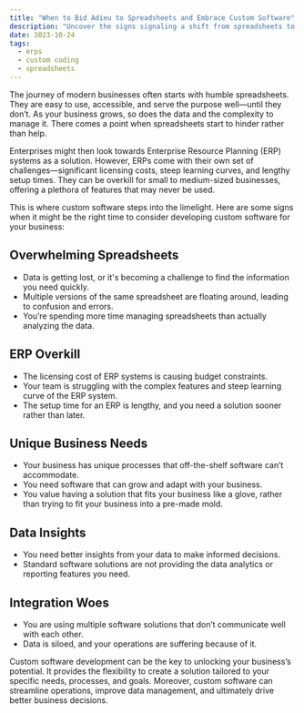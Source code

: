 ```yaml
---
title: "When to Bid Adieu to Spreadsheets and Embrace Custom Software"
description: "Uncover the signs signaling a shift from spreadsheets to custom software. Delve into ERP system limitations and how custom software provides tailored solutions, driving efficiency and growth for small to medium-sized businesses."
date: 2023-10-24
tags:
  - erps
  - custom coding
  - spreadsheets
---
```


The journey of modern businesses often starts with humble spreadsheets. They are easy to use, accessible, and serve the purpose well—until they don’t. As your business grows, so does the data and the complexity to manage it. There comes a point when spreadsheets start to hinder rather than help.

Enterprises might then look towards Enterprise Resource Planning (ERP) systems as a solution. However, ERPs come with their own set of challenges—significant licensing costs, steep learning curves, and lengthy setup times. They can be overkill for small to medium-sized businesses, offering a plethora of features that may never be used.

This is where custom software steps into the limelight. Here are some signs when it might be the right time to consider developing custom software for your business:

## Overwhelming Spreadsheets

* Data is getting lost, or it's becoming a challenge to find the information you need quickly.
* Multiple versions of the same spreadsheet are floating around, leading to confusion and errors.
* You’re spending more time managing spreadsheets than actually analyzing the data.


## ERP Overkill
* The licensing cost of ERP systems is causing budget constraints.
* Your team is struggling with the complex features and steep learning curve of the ERP system.
* The setup time for an ERP is lengthy, and you need a solution sooner rather than later.

## Unique Business Needs
* Your business has unique processes that off-the-shelf software can’t accommodate.
* You need software that can grow and adapt with your business.
* You value having a solution that fits your business like a glove, rather than trying to fit your business into a pre-made mold.

## Data Insights

* You need better insights from your data to make informed decisions.
* Standard software solutions are not providing the data analytics or reporting features you need.

## Integration Woes

* You are using multiple software solutions that don’t communicate well with each other.
* Data is siloed, and your operations are suffering because of it.

Custom software development can be the key to unlocking your business’s potential. It provides the flexibility to create a solution tailored to your specific needs, processes, and goals. Moreover, custom software can streamline operations, improve data management, and ultimately drive better business decisions.

